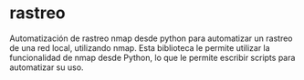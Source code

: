 # rastreo
Automatización de rastreo nmap desde python
para automatizar un rastreo de una red local, utilizando nmap. Esta biblioteca le permite utilizar la funcionalidad de nmap desde 
Python, lo que le permite escribir scripts para automatizar su uso.
